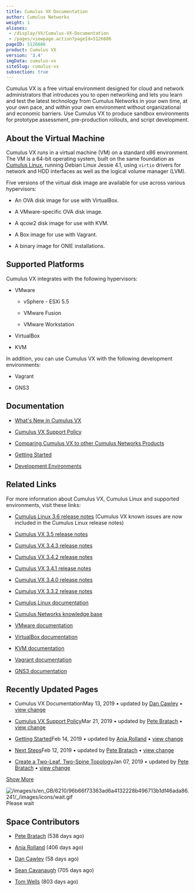 ```yaml
---
title: Cumulus VX Documentation
author: Cumulus Networks
weight: 1
aliases:
 - /display/VX/Cumulus-VX-Documentation
 - /pages/viewpage.action?pageId=5126686
pageID: 5126686
product: Cumulus VX
version: '3.4'
imgData: cumulus-vx
siteSlug: cumulus-vx
subsection: true
---
```

Cumulus VX is a free virtual environment designed for cloud and network
administrators that introduces you to open networking and lets you learn
and test the latest technology from Cumulus Networks in your own time,
at your own pace, and within your own environment without organizational
and economic barriers. Use Cumulus VX to produce sandbox environments
for prototype assessment, pre-production rollouts, and script
development.

## <span>About the Virtual Machine</span>

Cumulus VX runs in a virtual machine (VM) on a standard x86 environment.
The VM is a 64-bit operating system, built on the same foundation as
[Cumulus Linux](http://docs.cumulusnetworks.com/display/DOCS), running
Debian Linux Jessie 4.1, using `virtio` drivers for network and HDD
interfaces as well as the logical volume manager (LVM).

Five versions of the virtual disk image are available for use across
various hypervisors:

  - An OVA disk image for use with VirtualBox.

  - A VMware-specific OVA disk image.

  - A qcow2 disk image for use with KVM.

  - A Box image for use with Vagrant.

  - A binary image for ONIE installations.

## <span>Supported Platforms</span>

Cumulus VX integrates with the following hypervisors:

  - VMware
    
      - vSphere - ESXi 5.5
    
      - VMware Fusion
    
      - VMware Workstation

  - VirtualBox

  - KVM

In addition, you can use Cumulus VX with the following development
environments:

  - Vagrant

  - GNS3

## <span>Documentation</span>

  - [What's New in Cumulus VX](/cumulus-vx/What's-New-in-Cumulus-VX)

  - [Cumulus VX Support Policy](/cumulus-vx/Cumulus-VX-Support-Policy)

  - [Comparing Cumulus VX to other Cumulus Networks
    Products](/cumulus-vx/Comparing-Cumulus-VX-to-other-Cumulus-Networks-Products)

  - [Getting Started](/cumulus-vx/Getting-Started/)

  - [Development Environments](/cumulus-vx/Development-Environments/)

## <span>Related Links</span>

For more information about Cumulus VX, Cumulus Linux and supported
environments, visit these links:

  - [Cumulus Linux 3.6 release
    notes](https://support.cumulusnetworks.com/hc/en-us/articles/360003039873-Cumulus-Linux-3-6-Release-Notes)
    (Cumulus VX known issues are now included in the Cumulus Linux
    release notes)

  - [Cumulus VX 3.5 release
    notes](https://support.cumulusnetworks.com/hc/en-us/articles/115015782767)

  - [Cumulus VX 3.4.3 release
    notes](https://support.cumulusnetworks.com/hc/en-us/articles/115014868628-Cumulus-VX-3-4-3-Release-Notes)

  - [Cumulus VX 3.4.2 release
    notes](https://support.cumulusnetworks.com/hc/en-us/articles/115013055568)

  - [Cumulus VX 3.4.1 release
    notes](https://support.cumulusnetworks.com/hc/en-us/articles/115012374488-Cumulus-VX-3-4-1-Release-Notes)

  - [Cumulus VX 3.4.0 release
    notes](https://support.cumulusnetworks.com/hc/en-us/articles/115011842507-Cumulus-VX-3-4-0-Release-Notes)

  - [Cumulus VX 3.3.2 release
    notes](https://support.cumulusnetworks.com/hc/en-us/articles/115009425847-Cumulus-VX-3-3-2-Release-Notes)

  - [Cumulus Linux
    documentation](http://docs.cumulusnetworks.com/display/DOCS)

  - [Cumulus Networks knowledge
    base](https://support.cumulusnetworks.com/hc/en-us/)

  - [VMware documentation](https://www.vmware.com/support/pubs/)

  - [VirtualBox
    documentation](https://www.virtualbox.org/wiki/Documentation)

  - [KVM documentation](http://www.linux-kvm.org/page/Documents)

  - [Vagrant documentation](https://docs.vagrantup.com/v2/)

  - [GNS3
    documentation](http://docs.gns3.com/appliances/cumulus-vx.html)

## <span>Recently Updated Pages</span>

  - Cumulus VX DocumentationMay 13, 2019 • updated by [Dan
    Cawley](https://docs.cumulusnetworks.com/display/~dcawley) • [view
    change](https://docs.cumulusnetworks.com/pages/diffpagesbyversion.action?pageId=5126686&selectedPageVersions=15&selectedPageVersions=14)

  - [Cumulus VX Support
    Policy](/cumulus-vx/Cumulus-VX-Support-Policy)Mar 21, 2019 • updated
    by [Pete Bratach](https://docs.cumulusnetworks.com/display/~pete) •
    [view
    change](https://docs.cumulusnetworks.com/pages/diffpagesbyversion.action?pageId=5126708&selectedPageVersions=4&selectedPageVersions=3)

  - [Getting Started](/cumulus-vx/Getting-Started/)Feb 14, 2019 •
    updated by [Ania
    Rolland](https://docs.cumulusnetworks.com/display/~ania) • [view
    change](https://docs.cumulusnetworks.com/pages/diffpagesbyversion.action?pageId=5126687&selectedPageVersions=8&selectedPageVersions=7)

  - [Next Steps](/cumulus-vx/Next-Steps)Feb 12, 2019 • updated by [Pete
    Bratach](https://docs.cumulusnetworks.com/display/~pete) • [view
    change](https://docs.cumulusnetworks.com/pages/diffpagesbyversion.action?pageId=5126707&selectedPageVersions=6&selectedPageVersions=5)

  - [Create a Two-Leaf, Two-Spine
    Topology](/cumulus-vx/Create-a-Two-Leaf-Two-Spine-Topology)Jan 07,
    2019 • updated by [Pete
    Bratach](https://docs.cumulusnetworks.com/display/~pete) • [view
    change](https://docs.cumulusnetworks.com/pages/diffpagesbyversion.action?pageId=5126706&selectedPageVersions=17&selectedPageVersions=16)

[Show
More](https://docs.cumulusnetworks.com/plugins/recently-updated/changes.action?theme=concise&pageSize=5&startIndex=5&searchToken=78349&spaceKeys=VX&contentType=page)

![/images/s/en\_GB/6210/96b66f73363ad6a4132228b496713b1df46ada86.241/\_/images/icons/wait.gif](/images/s/en_GB/6210/96b66f73363ad6a4132228b496713b1df46ada86.241/_/images/icons/wait.gif)  
<span class="caption">Please wait</span>

## <span>Space Contributors</span>

  - [Pete Bratach](https://docs.cumulusnetworks.com/display/~pete) (538
    days ago)

  - [Ania Rolland](https://docs.cumulusnetworks.com/display/~ania) (406
    days ago)

  - [Dan Cawley](https://docs.cumulusnetworks.com/display/~dcawley) (58
    days ago)

  - [Sean Cavanaugh](https://docs.cumulusnetworks.com/display/~sean)
    (705 days ago)

  - [Tom Wells](https://docs.cumulusnetworks.com/display/~tom) (803 days
    ago)

<article id="html-search-results" class="ht-content" style="display: none;">

</article>

<footer id="ht-footer">

</footer>
